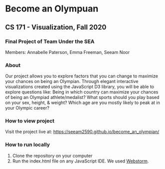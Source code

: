 # Become an Olympuan
## CS 171 - Visualization, Fall 2020
### Final Project of Team Under the SEA 
Members: Annabelle Paterson, Emma Freeman, Seeam Noor

### About
Our project allows you to explore factors that you can change to maximize your chances on being an Olympian. Through elegant interactive visualizations created using the JavaScript D3 library, you will be able to explore questions like: Being in which country can maximize your chances of being an Olympiad athlete/medalist? What sports should you play based on your sex, height, & weight? Which age are you mostly likely to peak at in your Olympic career?

### How to view project
Visit the project live at: https://seeam2590.github.io/become_an_olympian/

### How to run locally
1. Clone the repository on your computer
2. Run the index.html file on any JavaScript IDE. We used [Webstorm](https://www.jetbrains.com/webstorm/).
